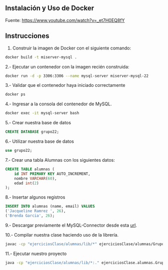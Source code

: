 ## Instalación y Uso de Docker

Fuente: https://www.youtube.com/watch?v=_et7H0EQ8fY

## Instrucciones

1. Construir la imagen de Docker con el siguiente comando:

```bash
docker build -t miserver-mysql .
```

2.- Ejecutar un contenedor con la imagen recién construida:

```bash
docker run -d -p 3306:3306 --name mysql-server miserver-mysql-22
```

3.- Validar que el contenedor haya iniciado correctamente

```bash
docker ps
```

4.- Ingresar a la consola del contenedor de MySQL.

```bash
docker exec -it mysql-server bash
```

5.- Crear nuestra base de datos

```sql
CREATE DATABASE grupo22;
```

6.- Utilizar nuestra base de datos

```sql
use grupo22;
```

7.- Crear una tabla Alumnas con los siguientes datos:

```sql
CREATE TABLE alumnas (
    id INT PRIMARY KEY AUTO_INCREMENT,
    nombre VARCHAR(60),
    edad int(2)
);
```

8.- Insertar algunos registros

```sql
INSERT INTO alumnas (name, email) VALUES
('Jacqueline Ramrez ', 26),
('Brenda Garcia', 26);
```

9.- Descargar previamente el MySQL-Connector desde esta [url](https://dev.mysql.com/downloads/connector/j/).

10.- Compilar nuestra clase haciendo uso de la librería.

```bash
javac -cp "ejerciciosClase/alumnas/lib/*" ejerciciosClase/alumnas/Grupo22.java
```

11.- Ejecutar nuestro proyecto

```bash
java -cp "ejerciciosClase/alumnas/lib/*:." ejerciciosClase.alumnas.Grupo22
```
